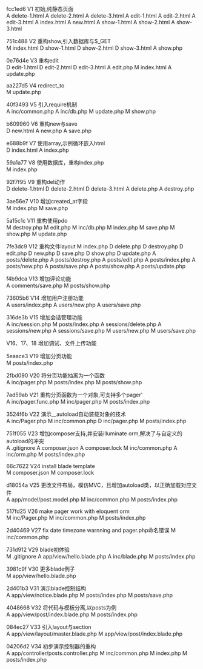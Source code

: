 fcc1ed6
V1 初始,纯静态页面    
A	delete-1.html
A	delete-2.html
A	delete-3.html
A	edit-1.html
A	edit-2.html
A	edit-3.html
A	index.html
A	new.html
A	show-1.html
A	show-2.html
A	show-3.html

751c488
V2 重构show,引入数据库与$_GET	
M	index.html
D	show-1.html
D	show-2.html
D	show-3.html
A	show.php


0e76d4e
V3 重构edit        
D	edit-1.html
D	edit-2.html
D	edit-3.html
A	edit.php
M	index.html
A	update.php

aa227d5
V4 redirect_to   
M	update.php

40f3493
V5 引入require机制   
A	inc/common.php
A	inc/db.php
M	update.php
M	show.php

b609960 
V6 重构new与save   
D	new.html
A	new.php
A	save.php

e688b9f
V7 使用array,示例循环嵌入html    
D	index.html
A	index.php

59a1a77
V8 使用数据库，重构index.php     
M	index.php

92f7f95
V9 重构del动作     
D	delete-1.html
D	delete-2.html
D	delete-3.html
A	delete.php
A	destroy.php

3ae56e7 
V10 增加created_at字段  
M	index.php
M	save.php

5a15c1c
V11 重构使用pdo		
M	destroy.php
M	edit.php
M	inc/db.php
M	index.php
M	save.php
M	show.php
M	update.php

7fe3dc9
V12 重构文件layout
M   index.php
D	delete.php
D	destroy.php
D	edit.php
D	new.php
D	save.php
D	show.php
D	update.php
A   posts/delete.php
A   posts/destroy.php
A   posts/edit.php
A   posts/index.php
A   posts/new.php
A   posts/save.php
A   posts/show.php
A   posts/update.php

f4b9dca 
V13 增加评论功能        
A	comments/save.php
M	posts/show.php

73605b6 
V14 增加用户注册功能   
A	users/index.php
A	users/new.php
A	users/save.php

316de3b 
V15 增加会话管理功能    
A	inc/session.php
M	posts/index.php
A	sessions/delete.php
A	sessions/new.php
A	sessions/save.php
M	users/new.php
M	users/save.php

V16、17、18 增加调试、文件上传功能

5eaace3 
V19 增加分页功能        
M	posts/index.php

2fbd090 
V20 将分页功能抽离为一个函数    
A	inc/pager.php
M	posts/index.php
M	posts/show.php

7ad59ab 
V21 重构分页函数为一个对象,可支持多个pager'   	
A	inc/pager.func.php
M	inc/pager.php
M	posts/index.php

3524f6b 
V22 演示__autoload自动装载对象的技术          
A	inc/Pager.php
M	inc/common.php
D	inc/pager.php
M	posts/index.php

751f055 
V23 增加composer支持,并安装illuminate orm,解决了与自定义的autoload的冲突    
A	.gitignore
A	composer.json
A	composer.lock
M	inc/common.php
A	inc/orm.php
M	posts/index.php

66c7622
V24 install blade template 			
M	composer.json
M	composer.lock

d18054a 
V25 更改文件布局，模仿MVC，且增加autoload类，以正确加载对应文件 		
A	app/model/post.model.php
M	inc/common.php
M	posts/index.php

517fd25
V26 make pager work with eloquent orm 			
M	inc/Pager.php
M	inc/common.php
M	posts/index.php

2d40469 
V27 fix date timezone warnning and pager.php命名错误
M	inc/common.php

731d912 
V29 blade初体验 			
M	.gitignore
A	app/view/hello.blade.php
A	inc/blade.php
M	posts/index.php

3981c9f 
V30 更多blade例子 			
M	app/view/hello.blade.php

2d401b3 
V31 演示blade控制结构 		
A	app/view/notice.blade.php
M	posts/index.php
M	posts/save.php

4048668 
V32 将代码与模板分离,以posts为例 		
A	app/view/post/index.blade.php
M	posts/index.php

084ec27 
V33 引入layout与section 			
A	app/view/layout/master.blade.php
M	app/view/post/index.blade.php

04206d2
V34 初步演示控制器的重构    
A	app/controller/posts.controller.php
M	inc/common.php
M	index.php
M	posts/index.php

